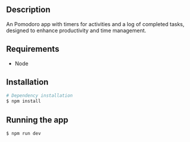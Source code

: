 ## Description

An Pomodoro app with timers for activities and a log of completed tasks, designed to enhance productivity and time management.

## Requirements

- Node

## Installation


```bash
# Dependency installation
$ npm install
```

## Running the app

```bash
$ npm run dev
```
